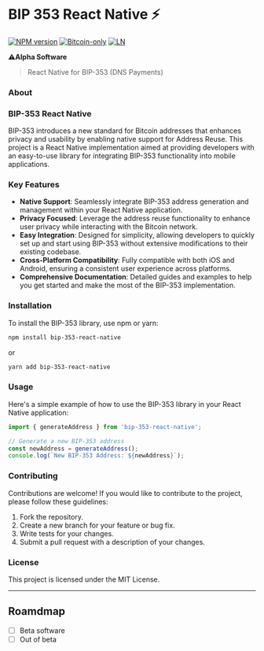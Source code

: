 # BIP 353 React Native ⚡

[![NPM version](https://img.shields.io/npm/v/bip-353-lib.svg)](https://npmjs.org/package/bip-353-lib)
[![Bitcoin-only](https://img.shields.io/badge/bitcoin-only-FF9900?logo=bitcoin)](https://twentyone.world)
[![LN](https://img.shields.io/badge/lightning-792EE5?logo=lightning)](https://mempool.space/lightning)

⚠️**Alpha Software**

>React Native for BIP-353 (DNS Payments)

### About

### BIP-353 React Native

BIP-353 introduces a new standard for Bitcoin addresses that enhances privacy and usability by enabling native support for Address Reuse. This project is a React Native implementation aimed at providing developers with an easy-to-use library for integrating BIP-353 functionality into mobile applications.

### Key Features

- **Native Support**: Seamlessly integrate BIP-353 address generation and management within your React Native application.
- **Privacy Focused**: Leverage the address reuse functionality to enhance user privacy while interacting with the Bitcoin network.
- **Easy Integration**: Designed for simplicity, allowing developers to quickly set up and start using BIP-353 without extensive modifications to their existing codebase.
- **Cross-Platform Compatibility**: Fully compatible with both iOS and Android, ensuring a consistent user experience across platforms.
- **Comprehensive Documentation**: Detailed guides and examples to help you get started and make the most of the BIP-353 implementation.

### Installation

To install the BIP-353 library, use npm or yarn:

```bash
npm install bip-353-react-native
```
or

```bash
yarn add bip-353-react-native
```

### Usage

Here's a simple example of how to use the BIP-353 library in your React Native application:

```javascript
import { generateAddress } from 'bip-353-react-native';

// Generate a new BIP-353 address
const newAddress = generateAddress();
console.log(`New BIP-353 Address: ${newAddress}`);
```

### Contributing

Contributions are welcome! If you would like to contribute to the project, please follow these guidelines:

1. Fork the repository.
2. Create a new branch for your feature or bug fix.
3. Write tests for your changes.
4. Submit a pull request with a description of your changes.

### License

This project is licensed under the MIT License.

---

## Roamdmap

- [ ] Beta software
- [ ] Out of beta